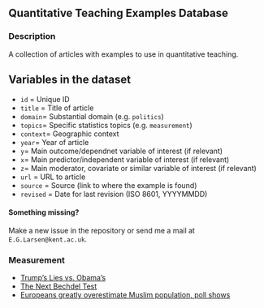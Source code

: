 Quantitative Teaching Examples Database
---

### Description

A collection of articles with examples to use in quantitative teaching.

## Variables in the dataset

- `id` = Unique ID
- `title` = Title of article
- `domain`= Substantial domain (e.g. `politics`)
- `topics`= Specific statistics topics (e.g. `measurement`)
- `context`= Geographic context
- `year`= Year of article
- `y`= Main outcome/dependnet variable of interest (if relevant)
- `x`= Main predictor/independent variable of interest (if relevant)
- `z`= Main moderator, covariate or similar variable of interest (if relevant)
- `url` = URL to article
- `source` = Source (link to where the example is found)
- `revised` = Date for last revision (ISO 8601, YYYYMMDD)

#### Something missing?

Make a new issue in the repository or send me a mail at `E.G.Larsen@kent.ac.uk`.

### Measurement

- [Trump’s Lies vs. Obama’s](https://www.nytimes.com/interactive/2017/12/14/opinion/sunday/trump-lies-obama-who-is-worse.html)
- [The Next Bechdel Test](https://projects.fivethirtyeight.com/next-bechdel/)
- [Europeans greatly overestimate Muslim population, poll shows](https://www.theguardian.com/society/datablog/2016/dec/13/europeans-massively-overestimate-muslim-population-poll-shows)

